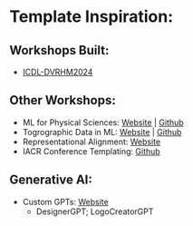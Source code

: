 # Template Inspiration:

## Workshops Built:

- [ICDL-DVRHM2024](https://icdl-dvrhm.github.io/)

## Other Workshops:

- ML for Physical Sciences: [Website](https://ml4physicalsciences.github.io/2023/) | [Github](https://github.com/ml4physicalsciences/ml4physicalsciences.github.io)
- Togrographic Data in ML: [Website](https://tda-in-ml.github.io/) | [Github](https://github.com/tda-in-ml/tda-in-ml.github.io)
- Representational Alignment: [Website](https://representational-alignment.github.io/)
- IACR Conference Templating: [Github](https://github.com/IACR/conference-template)

## Generative AI:

- Custom GPTs: [Website](https://chat.openai.com/chat)
  - DesignerGPT; LogoCreatorGPT

